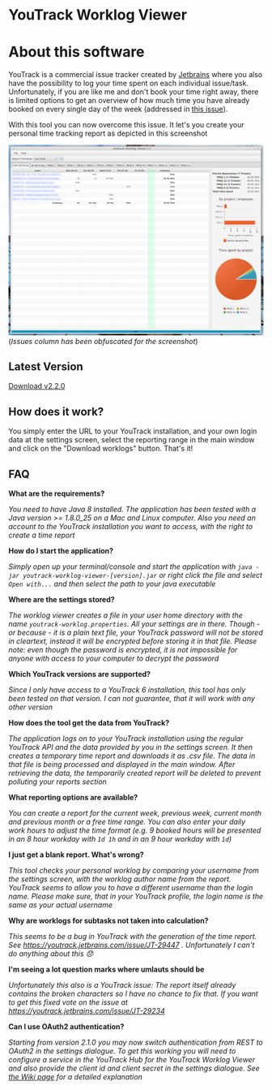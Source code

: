 YouTrack Worklog Viewer
=======================

# About this software
YouTrack is a commercial issue tracker created by [Jetbrains](https://www.jetbrains.com/youtrack/) where you also have the possibility to log your time spent on each individual issue/task. Unfortunately, if you are like me and don't book your time right away, there is limited options to get an overview of how much time you have already booked on every single day of the week (addressed in [this issue](https://youtrack.jetbrains.com/issue/JT-29224)).

With this tool you can now overcome this issue. It let's you create your personal time tracking report as depicted in this screenshot

![Screenshot of the report](https://raw.githubusercontent.com/pbauerochse/youtrack-worklog-viewer/master/screenshot.png) (*Issues column has been obfuscated for the screenshot*)

## Latest Version

[Download v2.2.0](https://github.com/pbauerochse/youtrack-worklog-viewer/releases/tag/2.2.0)

## How does it work?
You simply enter the URL to your YouTrack installation, and your own login data at the settings screen, select the reporting range in the main window and click on the "Download worklogs" button. That's it!

## FAQ

**What are the requirements?**

*You need to have Java 8 installed. The application has been tested with a Java version >= 1.8.0_25 on a Mac and Linux computer. Also you need an account to the YouTrack installation you want to access, with the right to create a time report*

**How do I start the application?**

*Simply open up your terminal/console and start the application with `java -jar youtrack-worklog-viewer-[version].jar` or right click the file and select `Open with...` and then select the path to your java executable*

**Where are the settings stored?**

*The worklog viewer creates a file in your user home directory with the name `youtrack-worklog.properties`. All your settings are in there. Though - or because - it is a plain text file, your YouTrack password will not be stored in cleartext, instead it will be encrypted before storing it in that file. Please note: even though the password is encrypted, it is not impossible for anyone with access to your computer to decrypt the password*

**Which YouTrack versions are supported?**

*Since I only have access to a YouTrack 6 installation, this tool has only been tested on that version. I can not guarantee, that it will work with any other version*

**How does the tool get the data from YouTrack?**

*The application logs on to your YouTrack installation using the regular YouTrack API and the data provided by you in the settings screen. It then creates a temporary time report and downloads it as .csv file. The data in that file is being processed and displayed in the main window. After retrieving the data, the temporarily created report will be deleted to prevent polluting your reports section*

**What reporting options are available?**

*You can create a report for the current week, previous week, current month and previous month or a free time range. You can also enter your daily work hours to adjust the time format (e.g. 9 booked hours will be presented in an 8 hour workday with `1d 1h` and in an 9 hour workday with `1d`)*  

**I just get a blank report. What's wrong?**

*This tool checks your personal worklog by comparing your username from the settings screen, with the worklog author name from the report. YouTrack seems to allow you to have a different username than the login name. Please make sure, that in your YouTrack profile, the login name is the same as your actual username*

**Why are worklogs for subtasks not taken into calculation?**

*This seems to be a bug in YouTrack with the generation of the time report. See https://youtrack.jetbrains.com/issue/JT-29447 . Unfortunately I can't do anything about this :disappointed:*

**I'm seeing a lot question marks where umlauts should be**

*Unfortunately this also is a YouTrack issue: The report itself already contains the broken characters so I have no chance to fix that. If you want to get this fixed vote on the issue at https://youtrack.jetbrains.com/issue/JT-29234*

**Can I use OAuth2 authentication?**

*Starting from version 2.1.0 you may now switch authentication from REST to OAuth2 in the settings dialogue. To get this working you will need to configure a service in the YouTrack Hub for the YouTrack Worklog Viewer and also provide the client id and client secret in the settings dialogue. See [the Wiki page](https://github.com/pbauerochse/youtrack-worklog-viewer/wiki/Authentication-with-YouTrack) for a detailed explanation*



